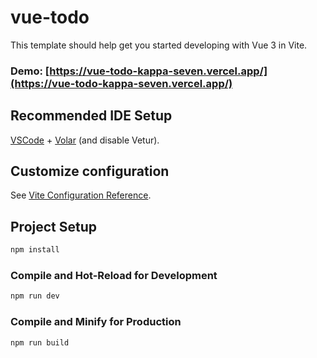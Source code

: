 # vue-todo

This template should help get you started developing with Vue 3 in Vite.


### Demo: [https://vue-todo-kappa-seven.vercel.app/](https://vue-todo-kappa-seven.vercel.app/)


## Recommended IDE Setup

[VSCode](https://code.visualstudio.com/) + [Volar](https://marketplace.visualstudio.com/items?itemName=Vue.volar) (and disable Vetur).

## Customize configuration

See [Vite Configuration Reference](https://vite.dev/config/).

## Project Setup

```sh
npm install
```

### Compile and Hot-Reload for Development

```sh
npm run dev
```

### Compile and Minify for Production

```sh
npm run build
```
